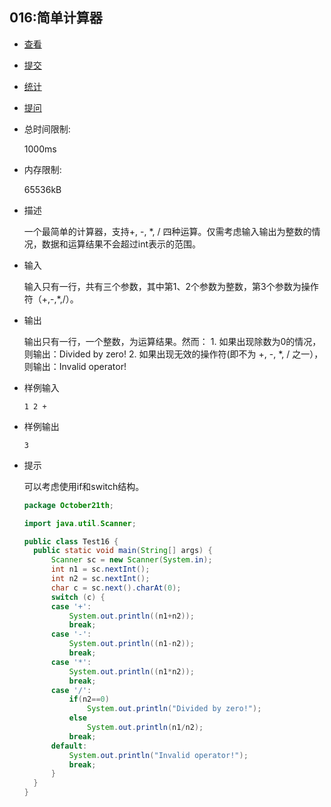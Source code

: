## 016:简单计算器

- [查看](http://cxsjsxmooc.openjudge.cn/2019t1fallall/016/)
- [提交](http://cxsjsxmooc.openjudge.cn/2019t1fallall/016/submit/)
- [统计](http://cxsjsxmooc.openjudge.cn/2019t1fallall/016/statistics/)
- [提问](http://cxsjsxmooc.openjudge.cn/2019t1fallall/clarify/016/)

- 总时间限制: 

  1000ms

- 内存限制: 

  65536kB

- 描述

  一个最简单的计算器，支持+, -, *, / 四种运算。仅需考虑输入输出为整数的情况，数据和运算结果不会超过int表示的范围。 

- 输入

  输入只有一行，共有三个参数，其中第1、2个参数为整数，第3个参数为操作符（+,-,*,/）。

- 输出

  输出只有一行，一个整数，为运算结果。然而： 1. 如果出现除数为0的情况，则输出：Divided by zero! 2. 如果出现无效的操作符(即不为 +, -, *, / 之一），则输出：Invalid operator!

- 样例输入

  `1 2 +`

- 样例输出

  `3`

- 提示

  可以考虑使用if和switch结构。

  ```java
  package October21th;
  
  import java.util.Scanner;
  
  public class Test16 {
  	public static void main(String[] args) {
  		Scanner sc = new Scanner(System.in);
  		int n1 = sc.nextInt();
  		int n2 = sc.nextInt();
  		char c = sc.next().charAt(0);
  		switch (c) {
  		case '+':
  			System.out.println((n1+n2));
  			break;
  		case '-':
  			System.out.println((n1-n2));
  			break;
  		case '*':
  			System.out.println((n1*n2));
  			break;
  		case '/':
  			if(n2==0)
  				System.out.println("Divided by zero!");
  			else
  				System.out.println(n1/n2);
  			break;
  		default:
  			System.out.println("Invalid operator!");
  			break;
  		}
  	}
  }
  
  ```

  